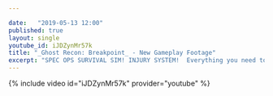 ```yaml
---

date:   "2019-05-13 12:00"
published: true
layout: single
youtube_id: iJDZynMr57k
title: "_Ghost Recon: Breakpoint_ - New Gameplay Footage" 
excerpt: "SPEC OPS SURVIVAL SIM! INJURY SYSTEM!  Everything you need to know about Ghost Recon Breakpoint!  Sponsored by Ubisoft."
---
```


{% include video id="iJDZynMr57k" provider="youtube" %}
